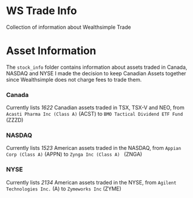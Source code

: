 # WS Trade Info
Collection of information about Wealthsimple Trade


# Asset Information
The `stock_info` folder contains information about assets traded in Canada, NASDAQ and NYSE
I made the decision to keep Canadian Assets together since Wealthsimple does not charge fees to trade them.

### Canada
Currently lists *1622* Canadian assets traded in TSX, TSX-V and NEO, from `Acasti Pharma Inc (Class A)` (ACST) to `BMO Tactical Dividend ETF Fund` (ZZZD)

### NASDAQ
Currently lists *1523* American assets traded in the NASDAQ, from `Appian Corp (Class A)` (APPN) to `Zynga Inc (Class A)
` (ZNGA)

### NYSE
Currently lists *2134* American assets traded in the NYSE, from `Agilent Technologies Inc.` (A) to `Zymeworks Inc` (ZYME)